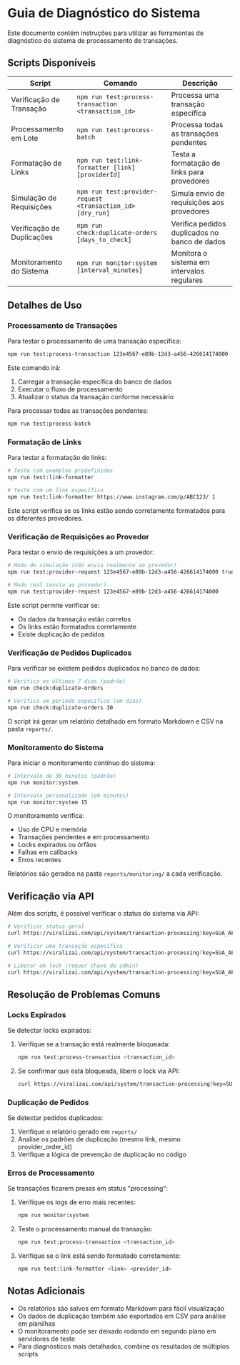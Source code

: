 # Guia de Diagnóstico do Sistema

Este documento contém instruções para utilizar as ferramentas de diagnóstico do sistema de processamento de transações.

## Scripts Disponíveis

| Script | Comando | Descrição |
|--------|---------|-----------|
| Verificação de Transação | `npm run test:process-transaction <transaction_id>` | Processa uma transação específica |
| Processamento em Lote | `npm run test:process-batch` | Processa todas as transações pendentes |
| Formatação de Links | `npm run test:link-formatter [link] [providerId]` | Testa a formatação de links para provedores |
| Simulação de Requisições | `npm run test:provider-request <transaction_id> [dry_run]` | Simula envio de requisições aos provedores |
| Verificação de Duplicações | `npm run check:duplicate-orders [days_to_check]` | Verifica pedidos duplicados no banco de dados |
| Monitoramento do Sistema | `npm run monitor:system [interval_minutes]` | Monitora o sistema em intervalos regulares |

## Detalhes de Uso

### Processamento de Transações

Para testar o processamento de uma transação específica:

```bash
npm run test:process-transaction 123e4567-e89b-12d3-a456-426614174000
```

Este comando irá:
1. Carregar a transação específica do banco de dados
2. Executar o fluxo de processamento
3. Atualizar o status da transação conforme necessário

Para processar todas as transações pendentes:

```bash
npm run test:process-batch
```

### Formatação de Links

Para testar a formatação de links:

```bash
# Teste com exemplos predefinidos
npm run test:link-formatter

# Teste com um link específico
npm run test:link-formatter https://www.instagram.com/p/ABC123/ 1
```

Este script verifica se os links estão sendo corretamente formatados para os diferentes provedores.

### Verificação de Requisições ao Provedor

Para testar o envio de requisições a um provedor:

```bash
# Modo de simulação (não envia realmente ao provedor)
npm run test:provider-request 123e4567-e89b-12d3-a456-426614174000 true

# Modo real (envia ao provedor)
npm run test:provider-request 123e4567-e89b-12d3-a456-426614174000
```

Este script permite verificar se:
- Os dados da transação estão corretos
- Os links estão formatados corretamente
- Existe duplicação de pedidos

### Verificação de Pedidos Duplicados

Para verificar se existem pedidos duplicados no banco de dados:

```bash
# Verifica os últimos 7 dias (padrão)
npm run check:duplicate-orders

# Verifica um período específico (em dias)
npm run check:duplicate-orders 30
```

O script irá gerar um relatório detalhado em formato Markdown e CSV na pasta `reports/`.

### Monitoramento do Sistema

Para iniciar o monitoramento contínuo do sistema:

```bash
# Intervalo de 30 minutos (padrão)
npm run monitor:system

# Intervalo personalizado (em minutos)
npm run monitor:system 15
```

O monitoramento verifica:
- Uso de CPU e memória
- Transações pendentes e em processamento
- Locks expirados ou órfãos
- Falhas em callbacks
- Erros recentes

Relatórios são gerados na pasta `reports/monitoring/` a cada verificação.

## Verificação via API

Além dos scripts, é possível verificar o status do sistema via API:

```bash
# Verificar status geral
curl https://viralizai.com/api/system/transaction-processing?key=SUA_API_KEY

# Verificar uma transação específica
curl https://viralizai.com/api/system/transaction-processing?key=SUA_API_KEY&action=check&transaction_id=123e4567-e89b-12d3-a456-426614174000

# Liberar um lock (requer chave de admin)
curl https://viralizai.com/api/system/transaction-processing?key=SUA_API_KEY&action=release&transaction_id=123e4567-e89b-12d3-a456-426614174000&admin_key=CHAVE_ADMIN
```

## Resolução de Problemas Comuns

### Locks Expirados

Se detectar locks expirados:

1. Verifique se a transação está realmente bloqueada:
   ```bash
   npm run test:process-transaction <transaction_id>
   ```

2. Se confirmar que está bloqueada, libere o lock via API:
   ```bash
   curl https://viralizai.com/api/system/transaction-processing?key=SUA_API_KEY&action=release&transaction_id=123e4567-e89b-12d3-a456-426614174000&admin_key=CHAVE_ADMIN
   ```

### Duplicação de Pedidos

Se detectar pedidos duplicados:

1. Verifique o relatório gerado em `reports/`
2. Analise os padrões de duplicação (mesmo link, mesmo provider_order_id)
3. Verifique a lógica de prevenção de duplicação no código

### Erros de Processamento

Se transações ficarem presas em status "processing":

1. Verifique os logs de erro mais recentes:
   ```bash
   npm run monitor:system
   ```

2. Teste o processamento manual da transação:
   ```bash
   npm run test:process-transaction <transaction_id>
   ```

3. Verifique se o link está sendo formatado corretamente:
   ```bash
   npm run test:link-formatter <link> <provider_id>
   ```

## Notas Adicionais

- Os relatórios são salvos em formato Markdown para fácil visualização
- Os dados de duplicação também são exportados em CSV para análise em planilhas
- O monitoramento pode ser deixado rodando em segundo plano em servidores de teste
- Para diagnósticos mais detalhados, combine os resultados de múltiplos scripts 